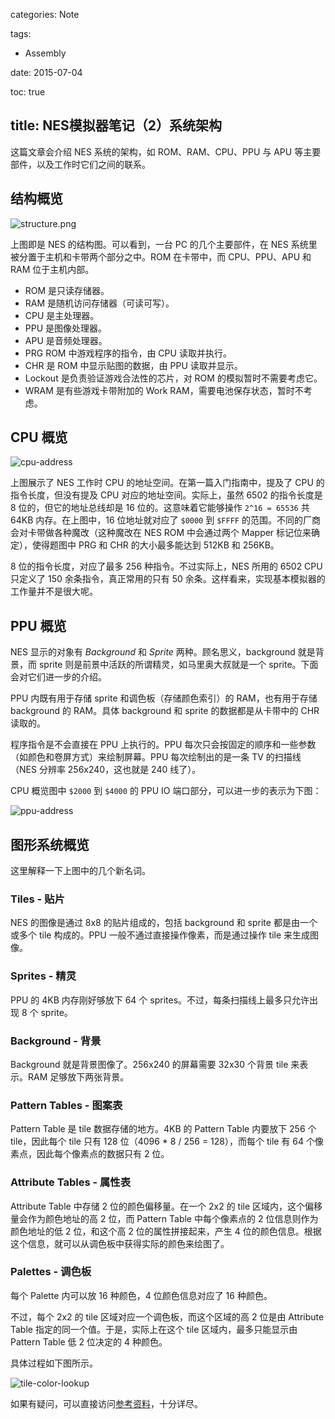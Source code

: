 categories: Note

tags:

- Assembly

date: 2015-07-04

toc: true

title: NES模拟器笔记（2）系统架构
---

这篇文章会介绍 NES 系统的架构，如 ROM、RAM、CPU、PPU 与 APU 等主要部件，以及工作时它们之间的联系。

<!--more-->

## 结构概览

![structure.png](http://7u2gqx.com1.z0.glb.clouddn.com/NES模拟器入门笔记/structure.png)

上图即是 NES 的结构图。可以看到，一台 PC 的几个主要部件，在 NES 系统里被分置于主机和卡带两个部分之中。ROM 在卡带中，而 CPU、PPU、APU 和 RAM 位于主机内部。

* ROM 是只读存储器。
* RAM 是随机访问存储器（可读可写）。
* CPU 是主处理器。
* PPU 是图像处理器。
* APU 是音频处理器。
* PRG ROM 中游戏程序的指令，由 CPU 读取并执行。
* CHR 是 ROM 中显示贴图的数据，由 PPU 读取并显示。
* Lockout 是负责验证游戏合法性的芯片，对 ROM 的模拟暂时不需要考虑它。
* WRAM 是有些游戏卡带附加的 Work RAM，需要电池保存状态，暂时不考虑。


## CPU 概览

![cpu-address](http://7u2gqx.com1.z0.glb.clouddn.com/NES模拟器入门笔记/cpu-address.png)

上图展示了 NES 工作时 CPU 的地址空间。在第一篇入门指南中，提及了 CPU 的指令长度，但没有提及 CPU 对应的地址空间。实际上，虽然 6502 的指令长度是 8 位的，但它的地址总线却是 16 位的。这意味着它能够操作 `2^16 = 65536` 共 64KB 内存。在上图中，16 位地址就对应了 `$0000` 到 `$FFFF` 的范围。不同的厂商会对卡带做各种魔改（这种魔改在 NES ROM 中会通过两个 Mapper 标记位来确定），使得题图中 PRG 和 CHR 的大小最多能达到 512KB 和 256KB。

8 位的指令长度，对应了最多 256 种指令。不过实际上，NES 所用的 6502 CPU 只定义了 150 余条指令，真正常用的只有 50 余条。这样看来，实现基本模拟器的工作量并不是很大呢。

## PPU 概览
NES 显示的对象有 *Background* 和 *Sprite* 两种。顾名思义，background 就是背景，而 sprite 则是前景中活跃的所谓精灵，如马里奥大叔就是一个 sprite。下面会对它们进一步的介绍。

PPU 内既有用于存储 sprite 和调色板（存储颜色索引）的 RAM，也有用于存储 background 的 RAM。具体 background 和 sprite 的数据都是从卡带中的 CHR 读取的。

程序指令是不会直接在 PPU 上执行的。PPU 每次只会按固定的顺序和一些参数（如颜色和卷屏方式）来绘制屏幕。PPU 每次绘制出的是一条 TV 的扫描线（NES 分辨率 256x240，这也就是 240 线了）。

CPU 概览图中 `$2000` 到 `$4000` 的 PPU IO 端口部分，可以进一步的表示为下图：

![ppu-address](http://7u2gqx.com1.z0.glb.clouddn.com/NES模拟器入门笔记/ppu-address.png)


## 图形系统概览
这里解释一下上图中的几个新名词。

### Tiles - 贴片
NES 的图像是通过 8x8 的贴片组成的，包括 background 和 sprite 都是由一个或多个 tile 构成的。PPU 一般不通过直接操作像素，而是通过操作 tile 来生成图像。

### Sprites - 精灵
PPU 的 4KB 内存刚好够放下 64 个 sprites。不过，每条扫描线上最多只允许出现 8 个 sprite。

### Background - 背景
Background 就是背景图像了。256x240 的屏幕需要 32x30 个背景 tile 来表示。RAM 足够放下两张背景。

### Pattern Tables - 图案表
Pattern Table 是 tile 数据存储的地方。4KB 的 Pattern Table 内要放下 256 个 tile，因此每个 tile 只有 128 位（4096 * 8 / 256 = 128），而每个 tile 有 64 个像素点，因此每个像素点的数据只有 2 位。

### Attribute Tables - 属性表
Attribute Table 中存储 2 位的颜色偏移量。在一个 2x2 的 tile 区域内，这个偏移量会作为颜色地址的高 2 位，而 Pattern Table 中每个像素点的 2 位信息则作为颜色地址的低 2 位，和这个高 2 位的属性拼接起来，产生 4 位的颜色信息。根据这个信息，就可以从调色板中获得实际的颜色来绘图了。

### Palettes - 调色板
每个 Palette 内可以放 16 种颜色，4 位颜色信息对应了 16 种颜色。

不过，每个 2x2 的 tile 区域对应一个调色板，而这个区域的高 2 位是由 Attribute Table 指定的同一个值。于是，实际上在这个 tile 区域内，最多只能显示由 Pattern Table 低 2 位决定的 4 种颜色。

具体过程如下图所示。

![tile-color-lookup](http://7u2gqx.com1.z0.glb.clouddn.com/NES模拟器入门笔记/tile-color-lookup.png)

如果有疑问，可以直接访问[参考资料](http://www.nintendoage.com/forum/messageview.cfm?catid=22&threadid=4291)，十分详尽。
